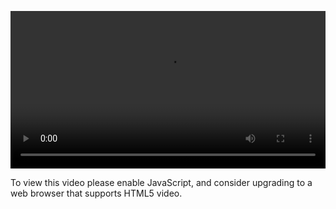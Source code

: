 <video controls="" style="width: 100%; display: block;"><source src="http://o86bpj665.bkt.clouddn.com/react-baby/3-react-props.mp4" type="video/mp4"><p>To view this video please enable JavaScript, and consider upgrading to a web browser that supports HTML5 video.</p></video>
